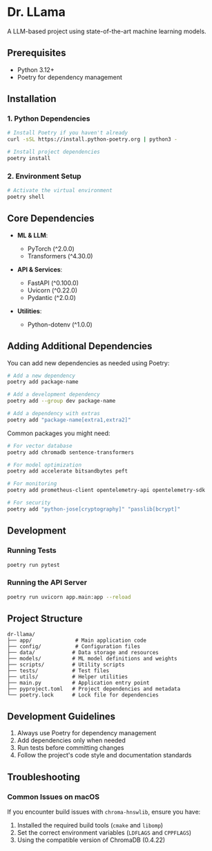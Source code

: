# Dr. LLama

A LLM-based project using state-of-the-art machine learning models.

## Prerequisites

- Python 3.12+
- Poetry for dependency management

## Installation

### 1. Python Dependencies

```bash
# Install Poetry if you haven't already
curl -sSL https://install.python-poetry.org | python3 -

# Install project dependencies
poetry install
```

### 2. Environment Setup

```bash
# Activate the virtual environment
poetry shell
```

## Core Dependencies

- **ML & LLM**:
  - PyTorch (^2.0.0)
  - Transformers (^4.30.0)

- **API & Services**:
  - FastAPI (^0.100.0)
  - Uvicorn (^0.22.0)
  - Pydantic (^2.0.0)

- **Utilities**:
  - Python-dotenv (^1.0.0)

## Adding Additional Dependencies

You can add new dependencies as needed using Poetry:

```bash
# Add a new dependency
poetry add package-name

# Add a development dependency
poetry add --group dev package-name

# Add a dependency with extras
poetry add "package-name[extra1,extra2]"
```

Common packages you might need:

```bash
# For vector database
poetry add chromadb sentence-transformers

# For model optimization
poetry add accelerate bitsandbytes peft

# For monitoring
poetry add prometheus-client opentelemetry-api opentelemetry-sdk

# For security
poetry add "python-jose[cryptography]" "passlib[bcrypt]"
```

## Development

### Running Tests

```bash
poetry run pytest
```

### Running the API Server

```bash
poetry run uvicorn app.main:app --reload
```

## Project Structure

```
dr-llama/
├── app/              # Main application code
├── config/           # Configuration files
├── data/            # Data storage and resources
├── models/          # ML model definitions and weights
├── scripts/         # Utility scripts
├── tests/           # Test files
├── utils/           # Helper utilities
├── main.py          # Application entry point
├── pyproject.toml   # Project dependencies and metadata
└── poetry.lock      # Lock file for dependencies
```

## Development Guidelines

1. Always use Poetry for dependency management
2. Add dependencies only when needed
3. Run tests before committing changes
4. Follow the project's code style and documentation standards

## Troubleshooting

### Common Issues on macOS

If you encounter build issues with `chroma-hnswlib`, ensure you have:
1. Installed the required build tools (`cmake` and `libomp`)
2. Set the correct environment variables (`LDFLAGS` and `CPPFLAGS`)
3. Using the compatible version of ChromaDB (0.4.22)

